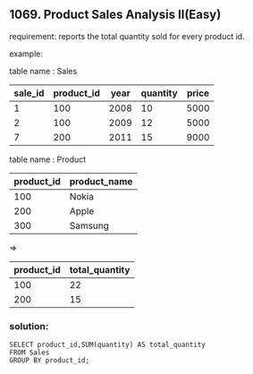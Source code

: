 ## 1069. Product Sales Analysis II(Easy)

requirement: 
reports the total quantity sold for every product id.

example:

table name : Sales

| sale_id | product_id | year | quantity | price |
|---------|------------|------|----------|-------|
| 1       | 100        | 2008 | 10       | 5000  |
| 2       | 100        | 2009 | 12       | 5000  |
| 7       | 200        | 2011 | 15       | 9000  |

table name : Product

| product_id | product_name |
|------------|--------------|
| 100        | Nokia        |
| 200        | Apple        |
| 300        | Samsung      |

=>

| product_id   | total_quantity |
|--------------|----------------|
| 100          | 22             |
| 200          | 15             |

### solution:

```
SELECT product_id,SUM(quantity) AS total_quantity
FROM Sales
GROUP BY product_id;
        
```





